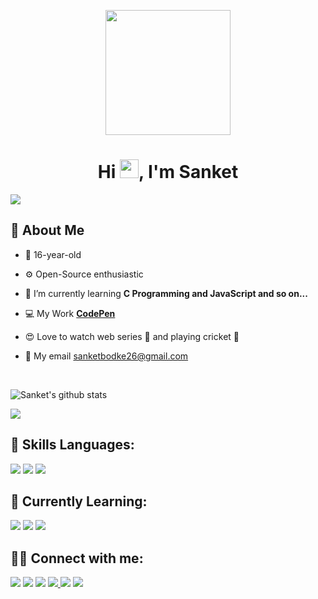 <p align="center">
<a href="#"><img height="200" src="https://i.postimg.cc/HnpYDJK7/fbavatar-1630400713542-6838396234415066864.png" height="175px"/></a>
</p>

<h1 align="center">Hi <img src="https://raw.githubusercontent.com/MartinHeinz/MartinHeinz/master/wave.gif" width="30px">, I'm Sanket</h1>

<a href="https://github.com/Meghna-DAS/github-profile-views-counter">
    <img src="https://komarev.com/ghpvc/?username=sanketbodke">
</a>

## 🧐 About Me

- 👦 16-year-old

- ⚙️ Open-Source enthusiastic

- 🌱 I’m currently learning **C Programming and JavaScript and so on...**

- 💻 My Work **<a href="https://codepen.io/sanketbodke">CodePen</a>**

- 😍 Love to watch web series 🍿 and playing cricket 🏏

- 🚩 My email  <a href="mailto:sanketbodke26@gmail.com" target="_blank">sanketbodke26@gmail.com</a>

<br/>

<img align="center" src="https://github-readme-stats.vercel.app/api?username=sanketbodke
&show_icons=true&theme=light&line_height=27" alt="Sanket's github stats"/>

<img align="center" src="https://github-readme-stats.vercel.app/api/top-langs/?username=sanketbodke&theme=light&hide_langs_below=1" />


## 🚀 Skills Languages:

<p align="left">   
    <img src="https://img.icons8.com/color/48/000000/html-5.png"/>
    <img src="https://img.icons8.com/color/48/000000/css3.png"/> 
    <img src="https://img.icons8.com/color/48/000000/bootstrap.png"/> 
</p>


## 📘 Currently Learning:
   
<p align="left">   
   <img src="https://img.icons8.com/color/48/000000/c-programming.png"/>
   <img src="https://img.icons8.com/color/48/000000/javascript--v1.png"/>
   <img src="https://img.icons8.com/color/48/000000/sass-avatar.png"/> 
</p>



## 🤝🏼 Connect with me:

<p align="left">

<a href = "https://www.linkedin.com/in/sanket-bodake-995b5b205/"><img src="https://img.icons8.com/fluent/48/000000/linkedin.png"/></a>
<a href = "https://twitter.com/Sanket46171296"><img src="https://img.icons8.com/fluent/48/000000/twitter.png"/></a>
<a href = "https://www.instagram.com/imsanketbodke/"><img src="https://img.icons8.com/fluent/48/000000/instagram-new.png"/></a>
<a href = "https://www.facebook.com/sanket.bodke.35/"><img src="https://img.icons8.com/fluency/48/000000/facebook.png">
<a href = "https://dev.to/sanketbodake" ><img src="https://img.icons8.com/color/50/000000/devpost.png"/></a>
<a href = "https://codepen.io/sanketbodke"><img src="https://img.icons8.com/color/48/000000/codepen.png"/></a>
</p>

